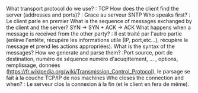What transport protocol do we use? : TCP
How does the client find the server (addresses and ports)? : Grace au serveur SNTP
Who speaks first? : Le client parle en premier
What is the sequence of messages exchanged by the client and the server? SYN -> SYN + ACK -> ACK
What happens when a message is received from the other party? : Il est traité par l'autre partie (enlève l'entête, récupère les informations utile (IP, port,etc...), récupère le message et prend les actions appropriées).
What is the syntax of the messages? How we generate and parse them? :Port source, port de destination, numéro de séquence numéro d'acuqittement, ... , options, remplissage, données (https://fr.wikipedia.org/wiki/Transmission_Control_Protocol), le parsage se fait à la couche TCP/IP de nos machines
Who closes the connection and when? : Le serveur clos la connexion à la fin (et le client en fera de même).